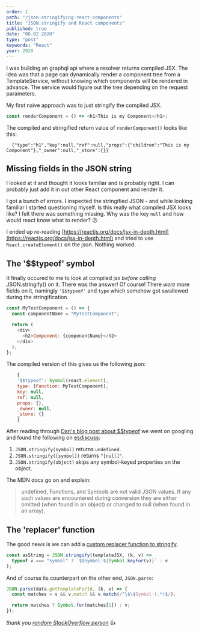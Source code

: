 ```yaml
---
order: 1
path: "/json-stringifying-react-components"
title: "JSON.stringify and React components"
published: true
date: "06.02.2020"
type: "post"
keywords: "React"
year: 2020
---
```


I was building an graphql api where a resolver returns compiled JSX. The idea was that a page can dynamically render a component tree from a TemplateService, without knowing which components will be rendered in advance. The service would figure out the tree depending on the request parameters.

My first naive approach was to just stringify the compiled JSX.

```js
const renderComponent = () => <h1>This is my Component</h1>;
```

The compiled and stringified return value of `renderComponent()` looks like this:

```
  {"type":"h1","key":null,"ref":null,"props":{"children":"This is my Component"},"_owner":null,"_store":{}}
```

## Missing fields in the JSON string

I looked at it and thought it looks familiar and is probably right.
I can probably just add it in out other React component and render it.

I got a bunch of errors. I inspected the stringified JSON - and while looking familiar I started questioning myself. Is this really what compiled JSX looks like? I felt there was something missing. Why was the key `null` and how would react know what to render? 😕

I ended up re-reading [https://reactjs.org/docs/jsx-in-depth.html](https://reactjs.org/docs/jsx-in-depth.html) and tried to use `React.createElement()` on the json. Nothing worked.

## The '\$\$typeof' symbol

It finally occured to me to look at compiled jsx _before calling_ JSON.stringify() on it. There was the answer! Of course! There _were_ more fields on it, namingly `'$$typeof'` and `type` which somehow got swallowed during the stringification.

```js
const MyTestComponent = () => {
  const componentName = "MyTestComponent";

  return (
    <div>
      <h2>Component: {componentName}</h2>
    </div>
  );
};
```

The compiled version of this gives us the following json:

```js
    {
    '$$typeof': Symbol(react.element),
    type: [Function: MyTestComponent],
    key: null,
    ref: null,
    props: {},
    _owner: null,
    _store: {}
    }
```

After reading through [Dan's blog post about \$\$typeof](https://overreacted.io/why-do-react-elements-have-typeof-property/) we went on googling and found the following on [esdiscuss](https://esdiscuss.org/topic/json-stringify-and-symbols):

1. `JSON.stringify(symbol)` returns `undefined`.
2. `JSON.stringify([symbol])` returns `"[null]"`.
3. `JSON.stringify(object)` skips any symbol-keyed properties on the object.

The MDN docs go on and explain:

> undefined, Functions, and Symbols are not valid JSON values. If any such values are encountered during conversion they are either omitted (when found in an object) or changed to null (when found in an array).

## The 'replacer' function

The good news is we can add a [custom replacer function to stringify](https://developer.mozilla.org/en-US/docs/Web/JavaScript/Reference/Global_Objects/JSON/stringify).

```js
const asString = JSON.stringify(templateJSX, (k, v) =>
  typeof v === "symbol" ? `$$Symbol:${Symbol.keyFor(v)}` : v
);
```

And of course its counterpart on the other end, `JSON.parse`:

```js
JSON.parse(data.getTemplateForId, (k, v) => {
  const matches = v && v.match && v.match(/^\$\$Symbol:(.*)$/);

  return matches ? Symbol.for(matches[1]) : v;
});
```

_thank you [random StackOverflow person](https://stackoverflow.com/a/45171308/532102)_ 👍
